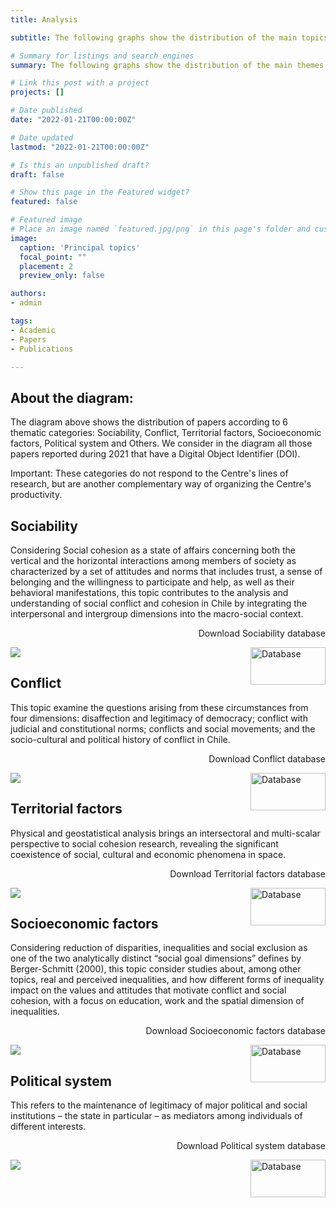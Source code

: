 ```yaml
---
title: Analysis

subtitle: The following graphs show the distribution of the main topics presents in the Centre's papers during the year 2021. 

# Summary for listings and search engines
summary: The following graphs show the distribution of the main themes of the Centre's publications during the year 2021. 

# Link this post with a project
projects: []

# Date published
date: "2022-01-21T00:00:00Z"

# Date updated
lastmod: "2022-01-21T00:00:00Z"

# Is this an unpublished draft?
draft: false

# Show this page in the Featured widget?
featured: false

# Featured image
# Place an image named `featured.jpg/png` in this page's folder and customize its options here.
image:
  caption: 'Principal topics'
  focal_point: ""
  placement: 2
  preview_only: false

authors:
- admin

tags:
- Academic
- Papers
- Publications

---
```


## About the diagram:

The diagram above shows the distribution of papers according to 6 thematic categories: Sociability, Conflict, Territorial factors, Socioeconomic factors, Political system and Others. We consider in the diagram all those papers reported during 2021 that have a Digital Object Identifier (DOI).

Important: These categories do not respond to the Centre's lines of research, but are another complementary way of organizing the Centre's productivity.

## Sociability

Considering Social cohesion as a state of affairs concerning both the vertical and the horizontal interactions among members of society as characterized by a set of attitudes and norms that includes trust, a sense of belonging and the willingness to participate and help, as well as their behavioral manifestations, this topic contributes to the analysis and understanding of social conflict and cohesion in Chile by integrating the interpersonal and intergroup dimensions into the macro-social context.

<p style="text-align:right;">Download Sociability database</p>

<a href="sociability.xlsx" download>
  <img src="download.png" alt="Database" width="120" height="60" align="right">
</a>

![](interactions.png)

## Conflict

This topic examine the questions arising from these circumstances from four dimensions: disaffection and legitimacy of democracy; conflict with judicial and constitutional norms; conflicts and social movements; and the socio-cultural and political history of conflict in Chile.

<p style="text-align:right;">Download Conflict database</p>

<a href="Conflict.xlsx" download>
  <img src="download.png" alt="Database" width="120" height="60" align="right">
</a>

![](conflict.png)

## Territorial factors

Physical and geostatistical analysis brings an intersectoral and multi-scalar perspective to social cohesion research, revealing the significant coexistence of social, cultural and economic phenomena in space. 
<p style="text-align:right;">Download Territorial factors database</p>

<a href="territorial.xlsx" download>
  <img src="download.png" alt="Database" width="120" height="60" align="right">
</a>

![](territorial.png)

## Socioeconomic factors

Considering reduction of disparities, inequalities and social exclusion as one of the two analytically distinct “social goal dimensions” defines by Berger-Schmitt (2000), this topic consider studies about, among other topics, real and perceived inequalities, and how different forms of inequality impact on the values and attitudes that motivate conflict and social cohesion, with a focus on education, work and the spatial dimension of inequalities. 

<p style="text-align:right;">Download Socioeconomic factors database</p>

<a href="socioeconomic.xlsx" download>
  <img src="download.png" alt="Database" width="120" height="60" align="right">
</a>

![](socioeconomic.png)

## Political system

This refers to the maintenance of legitimacy of major political and social institutions – the state in particular – as mediators among individuals of different interests.

<p style="text-align:right;">Download Political system database</p>

<a href="political.xlsx" download>
  <img src="download.png" alt="Database" width="120" height="60" align="right">
</a>

![](political.png)



